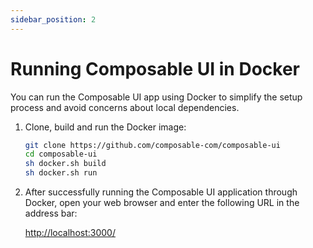 ```yaml
---
sidebar_position: 2
---
```


# Running Composable UI in Docker

You can run the Composable UI app using Docker to simplify the setup process and avoid concerns about local dependencies.

1. Clone, build and run the Docker image:

   ```sh
   git clone https://github.com/composable-com/composable-ui
   cd composable-ui
   sh docker.sh build
   sh docker.sh run
   ```

2. After successfully running the Composable UI application through Docker, open your web browser and enter the following URL in the address bar: 

   [http://localhost:3000/](http://localhost:3000)